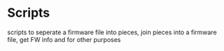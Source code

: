 # Scripts
scripts to seperate a firmware file into pieces, join pieces into a firmware file, get FW info and for other purposes


